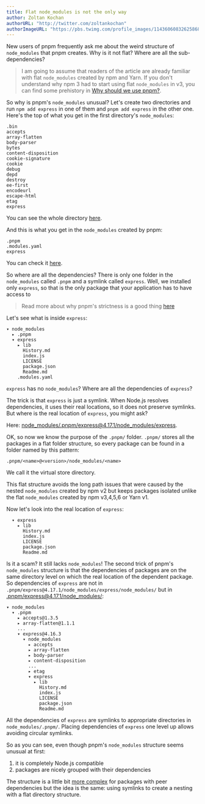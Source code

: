 ```yaml
---
title: Flat node_modules is not the only way
author: Zoltan Kochan
authorURL: "http://twitter.com/zoltankochan"
authorImageURL: "https://pbs.twimg.com/profile_images/1143606083262586880/EW2GCFKK_400x400.jpg"
---
```


New users of pnpm frequently ask me about the weird structure of `node_modules` that pnpm creates. Why is it not flat? Where are all the sub-dependencies?

<!--truncate-->

> I am going to assume that readers of the article are already familiar with flat `node_modules` created by npm and Yarn. If you don't understand why npm 3 had to start using flat `node_modules` in v3, you can find some prehistory in [Why should we use pnpm?](https://www.kochan.io/nodejs/why-should-we-use-pnpm.html).

So why is pnpm's `node_modules` unusual? Let's create two directories and run `npm add express` in one of them and `pnpm add express` in the other one. Here's the top of what you get in the first directory's `node_modules`:

```text
.bin
accepts
array-flatten
body-parser
bytes
content-disposition
cookie-signature
cookie
debug
depd
destroy
ee-first
encodeurl
escape-html
etag
express
```

You can see the whole directory [here](https://github.com/zkochan/comparing-node-modules/tree/master/npm-example/node_modules).

And this is what you get in the `node_modules` created by pnpm:

```text
.pnpm
.modules.yaml
express
```

You can check it [here](https://github.com/zkochan/comparing-node-modules/tree/master/pnpm5-example/node_modules).

So where are all the dependencies? There is only one folder in the `node_modules` called `.pnpm` and a symlink called `express`. Well, we installed only `express`, so that is the only package that your application has to have access to 

> Read more about why pnpm's strictness is a good thing [here](https://medium.com/pnpm/pnpms-strictness-helps-to-avoid-silly-bugs-9a15fb306308)

Let's see what is inside `express`:

```text
▾ node_modules
  ▸ .pnpm
  ▾ express
    ▸ lib
      History.md
      index.js
      LICENSE
      package.json
      Readme.md
    .modules.yaml
```

`express` has no `node_modules`? Where are all the dependencies of `express`?

The trick is that `express` is just a symlink. When Node.js resolves dependencies, it uses their real locations, so it does not preserve symlinks. But where is the real location of `express`, you might ask?

Here: [node_modules/.pnpm/express@4.17.1/node_modules/express](https://github.com/zkochan/comparing-node-modules/tree/master/pnpm5-example/node_modules/.pnpm/express@4.17.1/node_modules/express).

OK, so now we know the purpose of the `.pnpm/` folder. `.pnpm/` stores all the packages in a flat folder structure, so every package can be found in a folder named by this pattern:

```text
.pnpm/<name>@<version>/node_modules/<name>
```

We call it the virtual store directory.

This flat structure avoids the long path issues that were caused by the nested `node_modules` created by npm v2 but keeps packages isolated unlike the flat `node_modules` created by npm v3,4,5,6 or Yarn v1.

Now let's look into the real location of `express`:

```text
  ▾ express
    ▸ lib
      History.md
      index.js
      LICENSE
      package.json
      Readme.md
```

Is it a scam? It still lacks `node_modules`! The second trick of pnpm's `node_modules` structure is that the dependencies of packages are on the same directory level on which the real location of the dependent package. So dependencies of `express` are not in `.pnpm/express@4.17.1/node_modules/express/node_modules/` but in [.pnpm/express@4.17.1/node_modules/](https://github.com/zkochan/comparing-node-modules/tree/master/pnpm5-example/node_modules/.pnpm/express@4.17.1/node_modules):

```text
▾ node_modules
  ▾ .pnpm
    ▸ accepts@1.3.5
    ▸ array-flatten@1.1.1
    ...
    ▾ express@4.16.3
      ▾ node_modules
        ▸ accepts
        ▸ array-flatten
        ▸ body-parser
        ▸ content-disposition
        ...
        ▸ etag
        ▾ express
          ▸ lib
            History.md
            index.js
            LICENSE
            package.json
            Readme.md
```

All the dependencies of `express` are symlinks to appropriate directories in `node_modules/.pnpm/`. Placing dependencies of `express` one level up allows avoiding circular symlinks.

So as you can see, even though pnpm's `node_modules` structure seems unusual at first:

1. it is completely Node.js compatible
2. packages are nicely grouped with their dependencies

The structure is a little bit [more complex](https://pnpm.js.org/how-peers-are-resolved) for packages with peer dependencies but the idea is the same: using symlinks to create a nesting with a flat directory structure.
